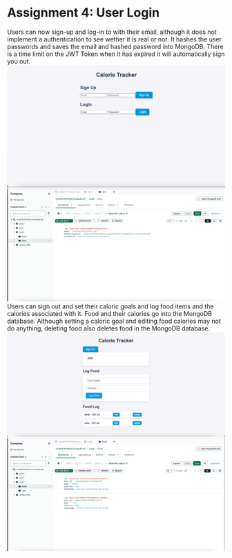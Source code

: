 # Assignment 4: User Login
Users can now sign-up and log-in to with their email, although it does not implement a authentication to see wether it is real or not. 
It hashes the user passwords and saves the email and hashed password into MongoDB. There is a time limit on the JWT Token when it has expired
it will automatically sign you out. 
![Signup/Login page](signin.png)
![MongoDB users](users.png)
Users can sign out and set their caloric goals and log food items and the calories associated with it. Food and their calories go into the MongoDB database. Although setting a caloric goal and editing food calories
may not do anything, deleting food also deletes food in the MongoDB database. 
![Calorie Tracker Example](example.png)
![MongoDB food](food.png)
